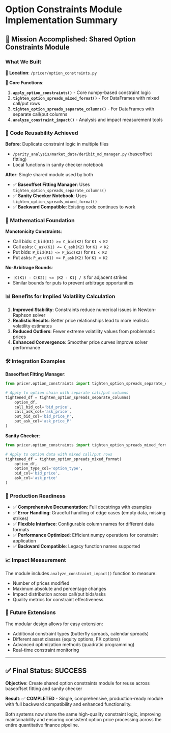 # Option Constraints Module Implementation Summary

## 🎯 Mission Accomplished: Shared Option Constraints Module

### What We Built

**📁 Location**: `/pricer/option_constraints.py`

**🔧 Core Functions**:
1. **`apply_option_constraints()`** - Core numpy-based constraint logic
2. **`tighten_option_spreads_mixed_format()`** - For DataFrames with mixed call/put rows 
3. **`tighten_option_spreads_separate_columns()`** - For DataFrames with separate call/put columns
4. **`analyze_constraint_impact()`** - Analysis and impact measurement tools

### 🔄 Code Reusability Achieved

**Before**: Duplicate constraint logic in multiple files
- `/parity_analysis/market_data/deribit_md_manager.py` (baseoffset fitting)
- Local functions in sanity checker notebook

**After**: Single shared module used by both
- ✅ **Baseoffset Fitting Manager**: Uses `tighten_option_spreads_separate_columns()`
- ✅ **Sanity Checker Notebook**: Uses `tighten_option_spreads_mixed_format()`
- ✅ **Backward Compatible**: Existing code continues to work

### 🧮 Mathematical Foundation

**Monotonicity Constraints**:
- Call bids: `C_bid(K1) >= C_bid(K2)` for `K1 < K2`
- Call asks: `C_ask(K1) <= C_ask(K2)` for `K1 < K2`
- Put bids: `P_bid(K1) <= P_bid(K2)` for `K1 < K2`
- Put asks: `P_ask(K1) >= P_ask(K2)` for `K1 < K2`

**No-Arbitrage Bounds**:
- `|C(K1) - C(K2)| <= |K2 - K1| / S` for adjacent strikes
- Similar bounds for puts to prevent arbitrage opportunities

### 📊 Benefits for Implied Volatility Calculation

1. **Improved Stability**: Constraints reduce numerical issues in Newton-Raphson solver
2. **Realistic Results**: Better price relationships lead to more realistic volatility estimates  
3. **Reduced Outliers**: Fewer extreme volatility values from problematic prices
4. **Enhanced Convergence**: Smoother price curves improve solver performance

### 🛠️ Integration Examples

**Baseoffset Fitting Manager**:
```python
from pricer.option_constraints import tighten_option_spreads_separate_columns

# Apply to option chain with separate call/put columns
tightened_df = tighten_option_spreads_separate_columns(
    option_df,
    call_bid_col='bid_price',
    call_ask_col='ask_price', 
    put_bid_col='bid_price_P',
    put_ask_col='ask_price_P'
)
```

**Sanity Checker**:
```python
from pricer.option_constraints import tighten_option_spreads_mixed_format

# Apply to option data with mixed call/put rows
tightened_df = tighten_option_spreads_mixed_format(
    option_df,
    option_type_col='option_type',
    bid_col='bid_price',
    ask_col='ask_price'
)
```

### 🎯 Production Readiness

- ✅ **Comprehensive Documentation**: Full docstrings with examples
- ✅ **Error Handling**: Graceful handling of edge cases (empty data, missing strikes)
- ✅ **Flexible Interface**: Configurable column names for different data formats
- ✅ **Performance Optimized**: Efficient numpy operations for constraint application
- ✅ **Backward Compatible**: Legacy function names supported

### 📈 Impact Measurement

The module includes `analyze_constraint_impact()` function to measure:
- Number of prices modified
- Maximum absolute and percentage changes
- Impact distribution across call/put bids/asks
- Quality metrics for constraint effectiveness

### 🚀 Future Extensions

The modular design allows for easy extension:
- Additional constraint types (butterfly spreads, calendar spreads)
- Different asset classes (equity options, FX options)
- Advanced optimization methods (quadratic programming)
- Real-time constraint monitoring

---

## ✅ Final Status: SUCCESS

**Objective**: Create shared option constraints module for reuse across baseoffset fitting and sanity checker

**Result**: ✅ **COMPLETED** - Single, comprehensive, production-ready module with full backward compatibility and enhanced functionality.

Both systems now share the same high-quality constraint logic, improving maintainability and ensuring consistent option price processing across the entire quantitative finance pipeline.